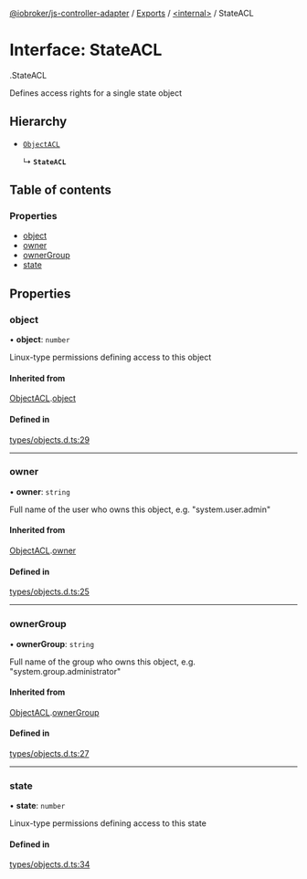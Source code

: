 [@iobroker/js-controller-adapter](../README.md) / [Exports](../modules.md) / [<internal\>](../modules/internal_.md) / StateACL

# Interface: StateACL

[<internal>](../modules/internal_.md).StateACL

Defines access rights for a single state object

## Hierarchy

- [`ObjectACL`](internal_.ObjectACL.md)

  ↳ **`StateACL`**

## Table of contents

### Properties

- [object](internal_.StateACL.md#object)
- [owner](internal_.StateACL.md#owner)
- [ownerGroup](internal_.StateACL.md#ownergroup)
- [state](internal_.StateACL.md#state)

## Properties

### object

• **object**: `number`

Linux-type permissions defining access to this object

#### Inherited from

[ObjectACL](internal_.ObjectACL.md).[object](internal_.ObjectACL.md#object)

#### Defined in

[types/objects.d.ts:29](https://github.com/ioBroker/ioBroker.js-controller/blob/9c08dda8/packages/types/objects.d.ts#L29)

___

### owner

• **owner**: `string`

Full name of the user who owns this object, e.g. "system.user.admin"

#### Inherited from

[ObjectACL](internal_.ObjectACL.md).[owner](internal_.ObjectACL.md#owner)

#### Defined in

[types/objects.d.ts:25](https://github.com/ioBroker/ioBroker.js-controller/blob/9c08dda8/packages/types/objects.d.ts#L25)

___

### ownerGroup

• **ownerGroup**: `string`

Full name of the group who owns this object, e.g. "system.group.administrator"

#### Inherited from

[ObjectACL](internal_.ObjectACL.md).[ownerGroup](internal_.ObjectACL.md#ownergroup)

#### Defined in

[types/objects.d.ts:27](https://github.com/ioBroker/ioBroker.js-controller/blob/9c08dda8/packages/types/objects.d.ts#L27)

___

### state

• **state**: `number`

Linux-type permissions defining access to this state

#### Defined in

[types/objects.d.ts:34](https://github.com/ioBroker/ioBroker.js-controller/blob/9c08dda8/packages/types/objects.d.ts#L34)
